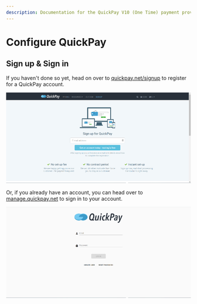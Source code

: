 ```yaml
---
description: Documentation for the QuickPay V10 (One Time) payment provider for Vendr, the eCommerce solution for Umbraco v8+
---
```


# Configure QuickPay

## Sign up & Sign in

If you haven't done so yet, head on over to [quickpay.net/signup](https://quickpay.net/signup) to register for a QuickPay account.

![QuickPay Signup](../media/quickpay/quickpay_signup.png)

Or, if you already have an account, you can head over to [manage.quickpay.net](https://manage.quickpay.net) to sign in to your account.


![QuickPay Signup](../media/quickpay/quickpay_signin.png)